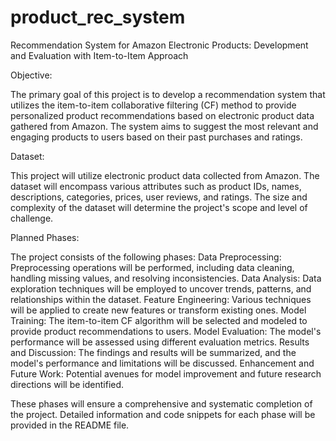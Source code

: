 # product_rec_system
Recommendation System for Amazon Electronic Products: Development and Evaluation with Item-to-Item Approach

Objective:

The primary goal of this project is to develop a recommendation system that utilizes the item-to-item collaborative filtering (CF) method to provide personalized product recommendations based on electronic product data gathered from Amazon. The system aims to suggest the most relevant and engaging products to users based on their past purchases and ratings.

Dataset:

This project will utilize electronic product data collected from Amazon. The dataset will encompass various attributes such as product IDs, names, descriptions, categories, prices, user reviews, and ratings. The size and complexity of the dataset will determine the project's scope and level of challenge.

Planned Phases:

The project consists of the following phases:
Data Preprocessing: Preprocessing operations will be performed, including data cleaning, handling missing values, and resolving inconsistencies.
Data Analysis: Data exploration techniques will be employed to uncover trends, patterns, and relationships within the dataset.
Feature Engineering: Various techniques will be applied to create new features or transform existing ones.
Model Training: The item-to-item CF algorithm will be selected and modeled to provide product recommendations to users.
Model Evaluation: The model's performance will be assessed using different evaluation metrics.
Results and Discussion: The findings and results will be summarized, and the model's performance and limitations will be discussed.
Enhancement and Future Work: Potential avenues for model improvement and future research directions will be identified.

These phases will ensure a comprehensive and systematic completion of the project. Detailed information and code snippets for each phase will be provided in the README file.
